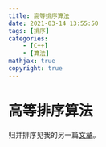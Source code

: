 ```yaml
---
title: 高等排序算法
date: 2021-03-14 13:55:50
tags: [排序]
categories: 
	- [C++]
	- [算法]
mathjax: true
copyright: true
---
```


# 高等排序算法

归并排序见我的另一篇[文章](https://grant1499.github.io/2021/04/17/two-pointers%E6%80%9D%E6%83%B3%E4%B8%8E%E5%BD%92%E5%B9%B6%E6%8E%92%E5%BA%8F/#more)。

<!--more-->

